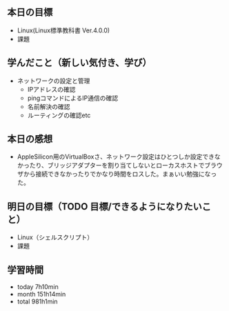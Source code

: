 ## 本日の目標
- Linux(Linux標準教科書 Ver.4.0.0)
- 課題

## 学んだこと（新しい気付き、学び）
- ネットワークの設定と管理
  - IPアドレスの確認
  - pingコマンドによるIP通信の確認
  - 名前解決の確認
  - ルーティングの確認etc

## 本日の感想
- AppleSilicon用のVirtualBoxさ、ネットワーク設定はひとつしか設定できなかったり、ブリッジアダプターを割り当てしないとローカスホストでブラウザから接続できなかったりでかなり時間をロスした。まぁいい勉強になった。

## 明日の目標（TODO 目標/できるようになりたいこと）
- Linux（シェルスクリプト）
- 課題

## 学習時間
- today 7h10min
- month 151h14min
- total 981h1min
